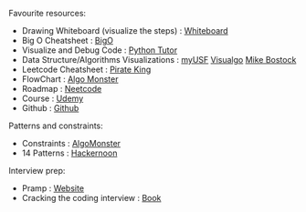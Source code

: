 Favourite resources:

- Drawing Whiteboard (visualize the steps) : [Whiteboard](https://webwhiteboard.com/)
- Big O Cheatsheet : [BigO](https://www.bigocheatsheet.com/)
- Visualize and Debug Code : [Python Tutor](https://pythontutor.com)
- Data Structure/Algorithms Visualizations : [myUSF](https://www.cs.usfca.edu/~galles/visualization/)
[Visualgo](https://visualgo.net/en)
[Mike Bostock](https://bost.ocks.org/mike/)
- Leetcode Cheatsheet : [Pirate King](https://www.piratekingdom.com/leetcode/cheat-sheet)
- FlowChart : [Algo Monster](https://algo.monster/flowchart)
- Roadmap : [Neetcode](https://neetcode.io/roadmap)
- Course : [Udemy](https://www.udemy.com/course/data-structures-algorithms-python/?couponCode=ST13MT40224)
- Github : [Github](https://github.com/ashishps1/awesome-leetcode-resources?tab=readme-ov-file)

Patterns and constraints:

- Constraints : [AlgoMonster](https://www.youtube.com/watch?v=eB7SMsE6qEc&t=6s)
- 14 Patterns : [Hackernoon](https://hackernoon.com/14-patterns-to-ace-any-coding-interview-question-c5bb3357f6ed)

Interview prep:
- Pramp : [Website](https://www.pramp.com/dashboard#/)
- Cracking the coding interview : [Book](https://github.com/Avinash987/Coding/blob/master/Cracking-the-Coding-Interview-6th-Edition-189-Programming-Questions-and-Solutions.pdf)